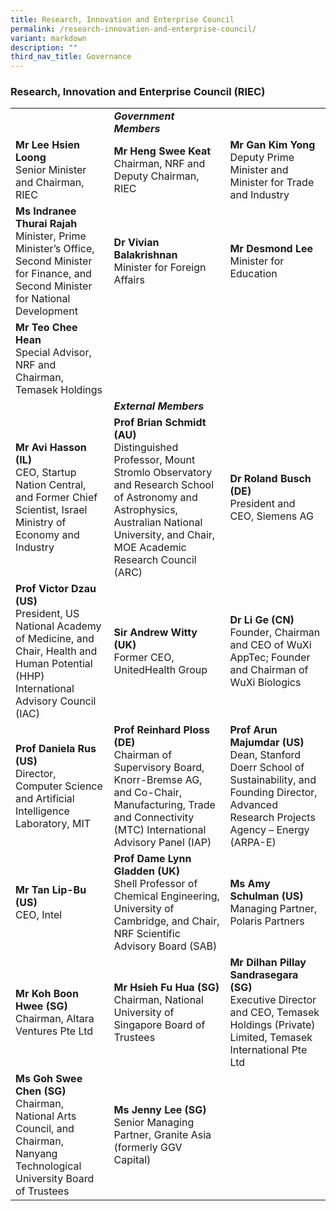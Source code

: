 ```yaml
---
title: Research, Innovation and Enterprise Council
permalink: /research-innovation-and-enterprise-council/
variant: markdown
description: ""
third_nav_title: Governance
---
```

### Research, Innovation and Enterprise Council (RIEC) ###

| | | |
| -------- | -------- | -------- |
||***Government Members***||
| **Mr Lee Hsien Loong**<br>Senior Minister and Chairman, RIEC | **Mr Heng Swee Keat**<br>Chairman, NRF and Deputy Chairman, RIEC | **Mr Gan Kim Yong**<br>Deputy Prime Minister and Minister for Trade and Industry |
| **Ms Indranee Thurai Rajah**<br>Minister, Prime Minister’s Office, Second Minister for Finance, and Second Minister for National Development | **Dr Vivian Balakrishnan**<br>Minister for Foreign Affairs | **Mr Desmond Lee**<br>Minister for Education |
| **Mr Teo Chee Hean**<br>Special Advisor, NRF and Chairman, Temasek Holdings |<br>
||***External Members***||
| **Mr Avi Hasson (IL)**<br>CEO, Startup Nation Central, and Former Chief Scientist, Israel Ministry of Economy and Industry | **Prof Brian Schmidt (AU)**<br>Distinguished Professor, Mount Stromlo Observatory and Research School of Astronomy and Astrophysics, Australian National University, and Chair, MOE Academic Research Council (ARC) | **Dr Roland Busch (DE)**<br>President and CEO, Siemens AG |
| **Prof Victor Dzau (US)**<br>President, US National Academy of Medicine, and Chair, Health and Human Potential (HHP) International Advisory Council (IAC) | **Sir Andrew Witty (UK)**<br>Former CEO, UnitedHealth Group | **Dr Li Ge (CN)**<br>Founder, Chairman and CEO of WuXi AppTec; Founder and Chairman of WuXi Biologics |
| **Prof Daniela Rus (US)**<br>Director, Computer Science and Artificial Intelligence Laboratory, MIT | **Prof Reinhard Ploss (DE)**<br>Chairman of Supervisory Board, Knorr-Bremse AG, and Co-Chair, Manufacturing, Trade and Connectivity (MTC) International Advisory Panel (IAP) | **Prof Arun Majumdar (US)**<br>Dean, Stanford Doerr School of Sustainability, and Founding Director, Advanced Research Projects Agency – Energy (ARPA-E) |
| **Mr Tan Lip-Bu (US)**<br> CEO, Intel | **Prof Dame Lynn Gladden (UK)**<br>Shell Professor of Chemical Engineering, University of Cambridge, and Chair, NRF Scientific Advisory Board (SAB) | **Ms Amy Schulman (US)**<br>Managing Partner, Polaris Partners |
| **Mr Koh Boon Hwee (SG)**<br>Chairman, Altara Ventures Pte Ltd | **Mr Hsieh Fu Hua (SG)**<br>Chairman, National University of Singapore Board of Trustees | **Mr Dilhan Pillay Sandrasegara (SG)**<br>Executive Director and CEO, Temasek Holdings (Private) Limited, Temasek International Pte Ltd |
| **Ms Goh Swee Chen (SG)**<br>Chairman, National Arts Council, and Chairman, Nanyang Technological University Board of Trustees | **Ms Jenny Lee (SG)**<br>Senior Managing Partner, Granite Asia (formerly GGV Capital) |